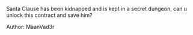 Santa Clause has been kidnapped and is kept in a secret dungeon, can u unlock this contract and save him?

Author: MaanVad3r
